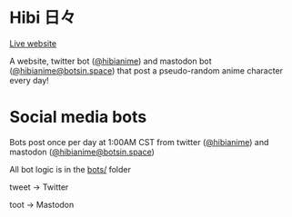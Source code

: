 # Hibi 日々

[Live website](https://decaffjoe.github.io/hibi/)

A website, twitter bot ([@hibianime](https://twitter.com/hibianime)) and mastodon bot ([@hibianime@botsin.space](https://botsin.space/@hibianime)) that post a pseudo-random anime character every day!

# Social media bots

Bots post once per day at 1:00AM CST from twitter ([@hibianime](https://twitter.com/hibianime)) and mastodon ([@hibianime@botsin.space](https://botsin.space/@hibianime))

All bot logic is in the [bots/](https://gitlab.com/spongechameleon/hibi/-/tree/twitter-bot/bots) folder

tweet -> Twitter

toot -> Mastodon
